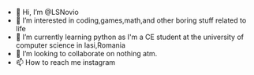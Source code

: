 - 👋 Hi, I’m @LSNovio
- 👀 I’m interested in coding,games,math,and other boring stuff related to life
- 🌱 I’m currently learning python as I'm a CE student at the university of computer science in Iasi,Romania
- 💞️ I’m looking to collaborate on nothing atm.
- 📫 How to reach me instagram 

<!---
LSNovio/LSNovio is a ✨ special ✨ repository because its `README.md` (this file) appears on your GitHub profile.
You can click the Preview link to take a look at your changes.
--->
